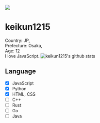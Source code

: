 ![](https://komarev.com/ghpvc/?username=keikun1215)
# keikun1215
Country: JP,  
Prefecture: Osaka,  
Age: 12  
I love JavaScript.
![keikun1215's github stats](https://github-readme-stats.vercel.app/api?username=keikun1215)
## Language
- [x] JavaScript
- [x] Python
- [x] HTML, CSS
- [ ] C++
- [ ] Rust
- [ ] Go
- [ ] Java
